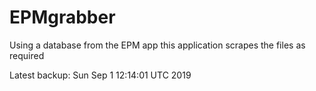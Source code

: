 # EPMgrabber
Using a database from the EPM app this application scrapes the files as required


Latest backup: Sun Sep 1 12:14:01 UTC 2019
